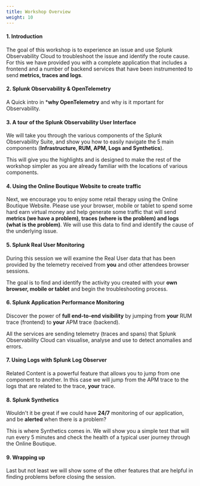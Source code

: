 ```yaml
---
title: Workshop Overview
weight: 10
---
```


#### 1. Introduction

The goal of this workshop is to experience an issue and use Splunk Observability Cloud to troubleshoot the issue and identify the route cause. For this we have provided you with a complete application that includes a frontend and a number of backend services that have been instrumented to send **metrics, traces and logs**.

#### 2. Splunk Observability & OpenTelemetry

A Quick intro in ***why OpenTelemetry** and why is it mportant for Observability.

#### 3. A tour of the Splunk Observability User Interface

We will take you through the various components of the Splunk Observability Suite, and show you how to easily navigate the 5 main components (**Infrastructure, RUM, APM, Logs and Synthetics**).

This will give you the highlights and is designed to make the rest of the workshop simpler as you are already familiar with the locations of various components.

#### 4. Using the Online Boutique Website to create traffic

Next, we encourage you to enjoy some retail therapy using the Online Boutique Website. Please use your browser, mobile or tablet to spend some hard earn virtual money and help generate some traffic that will send **metrics (we have a problem), traces (where is the problem) and logs (what is the problem)**. We will use this data to find and identify the cause of the underlying issue.

#### 5. Splunk Real User Monitoring

During this session we will examine the Real User data that has been provided by the telemetry received from **you** and other attendees browser sessions.

The goal is to find and identify the activity you created with your **own browser, mobile or tablet** and begin the troubleshooting process.

#### 6. Splunk Application Performance Monitoring

Discover the power of **full end-to-end visibility** by jumping from **your** RUM trace (frontend) to **your** APM trace (backend).

All the services are sending telemetry (traces and spans) that Splunk Observability Cloud can visualise, analyse and use to detect anomalies and errors.

#### 7. Using Logs with Splunk Log Observer

Related Content is a powerful feature that allows you to jump from one component to another. In this case we will jump from the APM trace to the logs that are related to the trace, **your** trace.

#### 8. Splunk Synthetics

Wouldn't it be great if we could have **24/7** monitoring of our application, and be **alerted** when there is a problem?

This is where Synthetics comes in. We will show you a simple test that will run every 5 minutes and check the health of a typical user journey through the Online Boutique.

#### 9. Wrapping up

Last but not least we will show some of the other features that are helpful in finding problems before closing the session.
